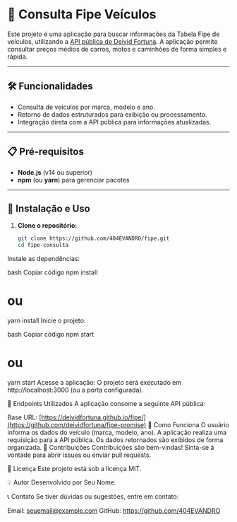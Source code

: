 # 🚗 Consulta Fipe Veículos

Este projeto é uma aplicação para buscar informações da Tabela Fipe de veículos, utilizando a [API pública de Deivid Fortuna](https://deividfortuna.github.io/fipe/). A aplicação permite consultar preços médios de carros, motos e caminhões de forma simples e rápida.

---

## 🛠️ Funcionalidades

- Consulta de veículos por marca, modelo e ano.
- Retorno de dados estruturados para exibição ou processamento.
- Integração direta com a API pública para informações atualizadas.

---

## 📋 Pré-requisitos

- **Node.js** (v14 ou superior)
- **npm** (ou **yarn**) para gerenciar pacotes

---

## 🚀 Instalação e Uso

1. **Clone o repositório:**

   ```bash
   git clone https://github.com/404EVANDRO/fipe.git
   cd fipe-consulta
Instale as dependências:

bash
Copiar código
npm install
# ou
yarn install
Inicie o projeto:

bash
Copiar código
npm start
# ou
yarn start
Acesse a aplicação: O projeto será executado em http://localhost:3000 (ou a porta configurada).

🔗 Endpoints Utilizados
A aplicação consome a seguinte API pública:

Base URL: [https://deividfortuna.github.io/fipe/](https://github.com/deividfortuna/fipe-promise)
📖 Como Funciona
O usuário informa os dados do veículo (marca, modelo, ano).
A aplicação realiza uma requisição para a API pública.
Os dados retornados são exibidos de forma organizada.
🤝 Contribuições
Contribuições são bem-vindas! Sinta-se à vontade para abrir issues ou enviar pull requests.

📄 Licença
Este projeto está sob a licença MIT.

💡 Autor
Desenvolvido por Seu Nome.

📞 Contato
Se tiver dúvidas ou sugestões, entre em contato:

Email: seuemail@example.com
GitHub: https://github.com/404EVANDRO
